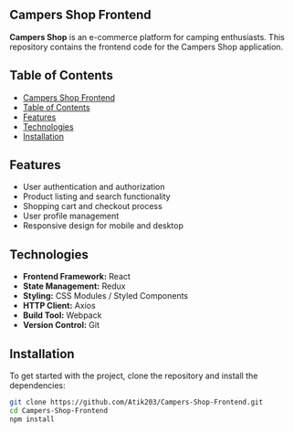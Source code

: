 ## Campers Shop Frontend

**Campers Shop** is an e-commerce platform for camping enthusiasts. This repository contains the frontend code for the Campers Shop application.

## Table of Contents

- [Campers Shop Frontend](#campers-shop-frontend)
- [Table of Contents](#table-of-contents)
- [Features](#features)
- [Technologies](#technologies)
- [Installation](#installation)

## Features

- User authentication and authorization
- Product listing and search functionality
- Shopping cart and checkout process
- User profile management
- Responsive design for mobile and desktop

## Technologies

- **Frontend Framework:** React
- **State Management:** Redux
- **Styling:** CSS Modules / Styled Components
- **HTTP Client:** Axios
- **Build Tool:** Webpack
- **Version Control:** Git

## Installation

To get started with the project, clone the repository and install the dependencies:

```sh
git clone https://github.com/Atik203/Campers-Shop-Frontend.git
cd Campers-Shop-Frontend
npm install
```
